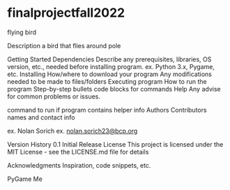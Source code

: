 # finalprojectfall2022

flying bird


Description
a bird that flies around pole

Getting Started
Dependencies
Describe any prerequisites, libraries, OS version, etc., needed before installing program.
ex. Python 3.x, Pygame, etc.
Installing
How/where to download your program
Any modifications needed to be made to files/folders
Executing program
How to run the program
Step-by-step bullets
code blocks for commands
Help
Any advise for common problems or issues.

command to run if program contains helper info
Authors
Contributors names and contact info

ex. Nolan Sorich
ex. nolan.sorich23@bcp.org

Version History
0.1
Initial Release
License
This project is licensed under the MIT License - see the LICENSE.md file for details

Acknowledgments
Inspiration, code snippets, etc.

PyGame
Me
